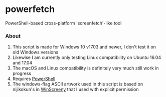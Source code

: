 # powerfetch
PowerShell-based cross-platform 'screenfetch'-like tool

### About

1. This script is made for Windows 10 v1703 and newer, I don't test it on old Windows versions
2. Likewise I am currently only testing Linux compatibility on Ubuntu 16.04 and 17.04
3. The macOS and Linux compatibility is definitely very much still work in progress
4. Requires [PowerShell](https://github.com/PowerShell/PowerShell "PowerShell GitHub page")
5. The windows-flag ASCII artwork used in this script is based on nijikokun's in [WinScreeny](https://github.com/nijikokun/WinScreeny "WinScreeny GitHub page") that I used with explicit permission
